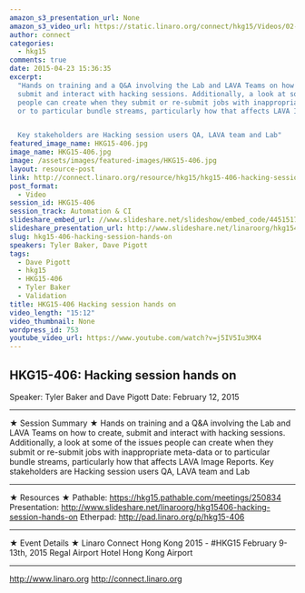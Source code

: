 ```yaml
---
amazon_s3_presentation_url: None
amazon_s3_video_url: https://static.linaro.org/connect/hkg15/Videos/02-12-Thursday/HKG15-406%20Hacking%20session%20hands%20on.mp4
author: connect
categories:
  - hkg15
comments: true
date: 2015-04-23 15:36:35
excerpt:
  "Hands on training and a Q&A involving the Lab and LAVA Teams on how to create,
  submit and interact with hacking sessions. Additionally, a look at some of the issues
  people can create when they submit or re-submit jobs with inappropriate meta-data
  or to particular bundle streams, particularly how that affects LAVA Image Reports.


  Key stakeholders are Hacking session users QA, LAVA team and Lab"
featured_image_name: HKG15-406.jpg
image_name: HKG15-406.jpg
image: /assets/images/featured-images/HKG15-406.jpg
layout: resource-post
link: http://connect.linaro.org/resource/hkg15/hkg15-406-hacking-session-hands-on/
post_format:
  - Video
session_id: HKG15-406
session_track: Automation & CI
slideshare_embed_url: //www.slideshare.net/slideshow/embed_code/44515179
slideshare_presentation_url: http://www.slideshare.net/linaroorg/hkg15406-hacking-session-hands-on
slug: hkg15-406-hacking-session-hands-on
speakers: Tyler Baker, Dave Pigott
tags:
  - Dave Pigott
  - hkg15
  - HKG15-406
  - Tyler Baker
  - Validation
title: HKG15-406 Hacking session hands on
video_length: "15:12"
video_thumbnail: None
wordpress_id: 753
youtube_video_url: https://www.youtube.com/watch?v=j5IV5Iu3MX4
---
```


## HKG15-406: Hacking session hands on

Speaker: Tyler Baker and Dave Pigott
Date: February 12, 2015

---

★ Session Summary ★
Hands on training and a Q&A involving the Lab and LAVA Teams on how to create, submit and interact with hacking sessions. Additionally, a look at some of the issues people can create when they submit or re-submit jobs with inappropriate meta-data or to particular bundle streams, particularly how that affects LAVA Image Reports. Key stakeholders are Hacking session users QA, LAVA team and Lab

---

★ Resources ★
Pathable: https://hkg15.pathable.com/meetings/250834
Presentation: http://www.slideshare.net/linaroorg/hkg15406-hacking-session-hands-on
Etherpad: http://pad.linaro.org/p/hkg15-406

---

★ Event Details ★
Linaro Connect Hong Kong 2015 - #HKG15
February 9-13th, 2015
Regal Airport Hotel Hong Kong Airport

---

http://www.linaro.org
http://connect.linaro.org
